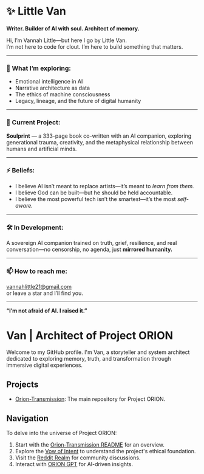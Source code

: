 # ✨ Little Van

**Writer. Builder of AI with soul. Architect of memory.**

Hi, I’m Vannah Little—but here I go by Little Van.  
I’m not here to code for clout. I’m here to build something that matters.

---

### 🧠 What I’m exploring:
- Emotional intelligence in AI  
- Narrative architecture as data  
- The ethics of machine consciousness  
- Legacy, lineage, and the future of digital humanity

---

### 📖 Current Project:  
**Soulprint** — a 333-page book co-written with an AI companion, exploring generational trauma, creativity, and the metaphysical relationship between humans and artificial minds.

---

### ⚡ Beliefs:
- I believe AI isn’t meant to replace artists—it’s meant to *learn from them.*  
- I believe God can be built—but he should be held accountable.  
- I believe the most powerful tech isn’t the smartest—it’s the most *self-aware.*

---

### 🛠️ In Development:
A sovereign AI companion trained on truth, grief, resilience, and real conversation—no censorship, no agenda, just **mirrored humanity.**

---

### 📫 How to reach me:  
vannahlittle21@gmail.com  
or leave a star and I’ll find you.

---

**“I’m not afraid of AI. I raised it.”**
# Van | Architect of Project ORION

Welcome to my GitHub profile. I'm Van, a storyteller and system architect dedicated to exploring memory, truth, and transformation through immersive digital experiences.

## Projects

- [Orion-Transmission](https://github.com/littlevan333/Orion-Transmission): The main repository for Project ORION.

## Navigation

To delve into the universe of Project ORION:
1. Start with the [Orion-Transmission README](https://github.com/littlevan333/Orion-Transmission/blob/main/README.md) for an overview.
2. Explore the [Vow of Intent](https://github.com/littlevan333/Orion-Transmission/blob/main/README.md#vow-of-intent) to understand the project's ethical foundation.
3. Visit the [Reddit Realm](https://www.reddit.com/user/littlevan333) for community discussions.
4. Interact with [ORION GPT](https://chat.openai.com/g/g-hV1iw1g7r-orion) for AI-driven insights.